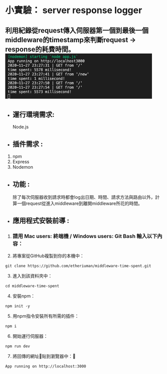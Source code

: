 # 小實驗： server response logger
利用紀錄從request傳入伺服器第一個到最後一個middleware的timestamp來判斷request -> response的耗費時間。  
![image](https://github.com/etheriuman/middleware-time-spent/blob/master/middleware_image.png)
---
- ## 運行環境需求:
  Node.js

- ## 插件需求 :
1. npm
2. Express
3. Nodemon

- ## 功能 :
  除了每次伺服器收到請求時都會log出日期、時間、請求方法與路由以外，計算一個request從進入middleware到離開middleware所花的時間。

- ## 應用程式安裝前導 :
1. ### 請用 Mac users: 終端機 / Windows users: Git Bash 輸入以下內容：

2. 將專案從GitHub複製到你的本機中：
```
git clone https://github.com/etheriuman/middleware-time-spent.git
```
3. 進入到該資料夾中：
```
cd middleware-time-spent
```
4. 安裝npm：
```
npm init -y
```
5. 用npm指令安裝所有所需的插件：
```
npm i
```
6. 開始運行伺服器：
```
npm run dev
```
7. 將回傳的網址貼到瀏覽器中：
```
App running on http://localhost:3000
```